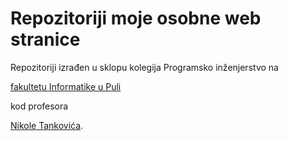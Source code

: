 # Repozitoriji moje osobne web stranice

Repozitoriji izrađen u sklopu kolegija Programsko inženjerstvo na

<a href="https://fipu.unipu.hr/" target="_blank">fakultetu Informatike u Puli</a>

kod profesora

<a href="https://github.com/ntankovic" target="_blank">Nikole Tankovića</a>.
